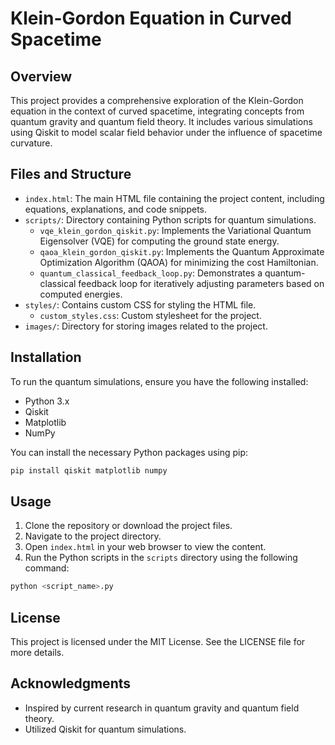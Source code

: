 
# Klein-Gordon Equation in Curved Spacetime

## Overview

This project provides a comprehensive exploration of the Klein-Gordon equation in the context of curved spacetime, integrating concepts from quantum gravity and quantum field theory. It includes various simulations using Qiskit to model scalar field behavior under the influence of spacetime curvature.

## Files and Structure

- `index.html`: The main HTML file containing the project content, including equations, explanations, and code snippets.
- `scripts/`: Directory containing Python scripts for quantum simulations.
  - `vqe_klein_gordon_qiskit.py`: Implements the Variational Quantum Eigensolver (VQE) for computing the ground state energy.
  - `qaoa_klein_gordon_qiskit.py`: Implements the Quantum Approximate Optimization Algorithm (QAOA) for minimizing the cost Hamiltonian.
  - `quantum_classical_feedback_loop.py`: Demonstrates a quantum-classical feedback loop for iteratively adjusting parameters based on computed energies.
- `styles/`: Contains custom CSS for styling the HTML file.
  - `custom_styles.css`: Custom stylesheet for the project.
- `images/`: Directory for storing images related to the project.

## Installation

To run the quantum simulations, ensure you have the following installed:

- Python 3.x
- Qiskit
- Matplotlib
- NumPy

You can install the necessary Python packages using pip:

```bash
pip install qiskit matplotlib numpy
```

## Usage

1. Clone the repository or download the project files.
2. Navigate to the project directory.
3. Open `index.html` in your web browser to view the content.
4. Run the Python scripts in the `scripts` directory using the following command:

```bash
python <script_name>.py
```

## License

This project is licensed under the MIT License. See the LICENSE file for more details.

## Acknowledgments

- Inspired by current research in quantum gravity and quantum field theory.
- Utilized Qiskit for quantum simulations.
